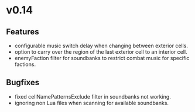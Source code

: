 # v0.14

## Features
- configurable music switch delay when changing between exterior cells.
- option to carry over the region of the last exterior cell to an interior cell.
- enemyFaction filter for soundbanks to restrict combat music for specific factions.

## Bugfixes
- fixed cellNamePatternsExclude filter in soundbanks not working.
- ignoring non Lua files when scanning for available soundbanks.